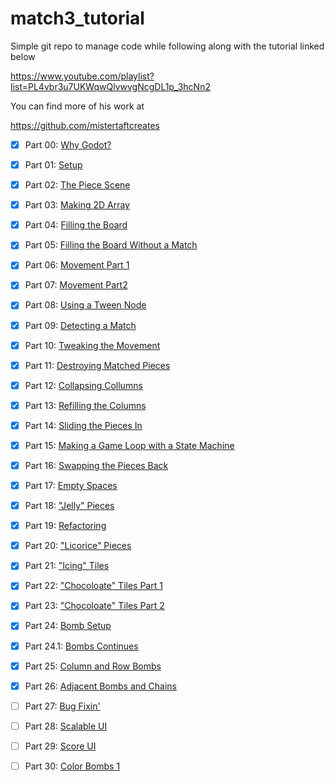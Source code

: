 # match3_tutorial
Simple git repo to manage code while following along with the tutorial linked below

https://www.youtube.com/playlist?list=PL4vbr3u7UKWqwQlvwvgNcgDL1p_3hcNn2

You can find more of his work at

https://github.com/mistertaftcreates

- [x] Part 00: [Why Godot?](https://www.youtube.com/watch?v=YhykrMFHOV4&list=PL4vbr3u7UKWqwQlvwvgNcgDL1p_3hcNn2&index=1)
- [x] Part 01: [Setup](https://www.youtube.com/watch?v=RO5pXiN6UnI&list=PL4vbr3u7UKWqwQlvwvgNcgDL1p_3hcNn2&index=2)
- [x] Part 02: [The Piece Scene](https://www.youtube.com/watch?v=RO5pXiN6UnI&list=PL4vbr3u7UKWqwQlvwvgNcgDL1p_3hcNn2&index=3)
- [x] Part 03: [Making 2D Array](https://www.youtube.com/watch?v=RO5pXiN6UnI&list=PL4vbr3u7UKWqwQlvwvgNcgDL1p_3hcNn2&index=4)
- [x] Part 04: [Filling the Board](https://www.youtube.com/watch?v=RO5pXiN6UnI&list=PL4vbr3u7UKWqwQlvwvgNcgDL1p_3hcNn2&index=5)
- [x] Part 05: [Filling the Board Without a Match](https://www.youtube.com/watch?v=RO5pXiN6UnI&list=PL4vbr3u7UKWqwQlvwvgNcgDL1p_3hcNn2&index=6)
- [x] Part 06: [Movement Part 1](https://www.youtube.com/watch?v=RO5pXiN6UnI&list=PL4vbr3u7UKWqwQlvwvgNcgDL1p_3hcNn2&index=7)
- [x] Part 07: [Movement Part2](https://www.youtube.com/watch?v=RO5pXiN6UnI&list=PL4vbr3u7UKWqwQlvwvgNcgDL1p_3hcNn2&index=8)
- [x] Part 08: [Using a Tween Node](https://www.youtube.com/watch?v=RO5pXiN6UnI&list=PL4vbr3u7UKWqwQlvwvgNcgDL1p_3hcNn2&index=9)
- [x] Part 09: [Detecting a Match](https://www.youtube.com/watch?v=MtAsYUJnfQU&list=PL4vbr3u7UKWqwQlvwvgNcgDL1p_3hcNn2&index=10)
- [x] Part 10: [Tweaking the Movement](https://www.youtube.com/watch?v=RO5pXiN6UnI&list=PL4vbr3u7UKWqwQlvwvgNcgDL1p_3hcNn2&index=11)
- [x] Part 11: [Destroying Matched Pieces](https://www.youtube.com/watch?v=RO5pXiN6UnI&list=PL4vbr3u7UKWqwQlvwvgNcgDL1p_3hcNn2&index=12)
- [x] Part 12: [Collapsing Collumns](https://www.youtube.com/watch?v=RO5pXiN6UnI&list=PL4vbr3u7UKWqwQlvwvgNcgDL1p_3hcNn2&index=13)
- [x] Part 13: [Refilling the Columns](https://www.youtube.com/watch?v=RO5pXiN6UnI&list=PL4vbr3u7UKWqwQlvwvgNcgDL1p_3hcNn2&index=14)
- [x] Part 14: [Sliding the Pieces In](https://www.youtube.com/watch?v=RO5pXiN6UnI&list=PL4vbr3u7UKWqwQlvwvgNcgDL1p_3hcNn2&index=15)
- [x] Part 15: [Making a Game Loop with a State Machine](https://www.youtube.com/watch?v=RO5pXiN6UnI&list=PL4vbr3u7UKWqwQlvwvgNcgDL1p_3hcNn2&index=16)
- [x] Part 16: [Swapping the Pieces Back](https://www.youtube.com/watch?v=RO5pXiN6UnI&list=PL4vbr3u7UKWqwQlvwvgNcgDL1p_3hcNn2&index=17)
- [x] Part 17: [Empty Spaces](https://www.youtube.com/watch?v=RO5pXiN6UnI&list=PL4vbr3u7UKWqwQlvwvgNcgDL1p_3hcNn2&index=18)
- [x] Part 18: ["Jelly" Pieces](https://www.youtube.com/watch?v=RO5pXiN6UnI&list=PL4vbr3u7UKWqwQlvwvgNcgDL1p_3hcNn2&index=19)
- [x] Part 19: [Refactoring](https://www.youtube.com/watch?v=RO5pXiN6UnI&list=PL4vbr3u7UKWqwQlvwvgNcgDL1p_3hcNn2&index=20)
- [x] Part 20: ["Licorice" Pieces](https://www.youtube.com/watch?v=RO5pXiN6UnI&list=PL4vbr3u7UKWqwQlvwvgNcgDL1p_3hcNn2&index=21)
- [x] Part 21: ["Icing" Tiles](https://www.youtube.com/watch?v=RO5pXiN6UnI&list=PL4vbr3u7UKWqwQlvwvgNcgDL1p_3hcNn2&index=22)
- [x] Part 22: ["Chocoloate" Tiles Part 1](https://www.youtube.com/watch?v=RO5pXiN6UnI&list=PL4vbr3u7UKWqwQlvwvgNcgDL1p_3hcNn2&index=23)
- [x] Part 23: ["Chocoloate" Tiles Part 2](https://www.youtube.com/watch?v=RO5pXiN6UnI&list=PL4vbr3u7UKWqwQlvwvgNcgDL1p_3hcNn2&index=24)
- [x] Part 24: [Bomb Setup](https://www.youtube.com/watch?v=RO5pXiN6UnI&list=PL4vbr3u7UKWqwQlvwvgNcgDL1p_3hcNn2&index=25)
- [x] Part 24.1: [Bombs Continues](https://www.youtube.com/watch?v=RO5pXiN6UnI&list=PL4vbr3u7UKWqwQlvwvgNcgDL1p_3hcNn2&index=26)
- [x] Part 25: [Column and Row Bombs](https://www.youtube.com/watch?v=RO5pXiN6UnI&list=PL4vbr3u7UKWqwQlvwvgNcgDL1p_3hcNn2&index=27)
- [x] Part 26: [Adjacent Bombs and Chains](https://www.youtube.com/watch?v=RO5pXiN6UnI&list=PL4vbr3u7UKWqwQlvwvgNcgDL1p_3hcNn2&index=28)
- [ ] Part 27: [Bug Fixin'](https://www.youtube.com/watch?v=RO5pXiN6UnI&list=PL4vbr3u7UKWqwQlvwvgNcgDL1p_3hcNn2&index=29)
- [ ] Part 28: [Scalable UI](https://www.youtube.com/watch?v=RO5pXiN6UnI&list=PL4vbr3u7UKWqwQlvwvgNcgDL1p_3hcNn2&index=30)
- [ ] Part 29: [Score UI](https://www.youtube.com/watch?v=RO5pXiN6UnI&list=PL4vbr3u7UKWqwQlvwvgNcgDL1p_3hcNn2&index=31)
- [ ] Part 30: [Color Bombs 1](https://www.youtube.com/watch?v=RO5pXiN6UnI&list=PL4vbr3u7UKWqwQlvwvgNcgDL1p_3hcNn2&index=32)

